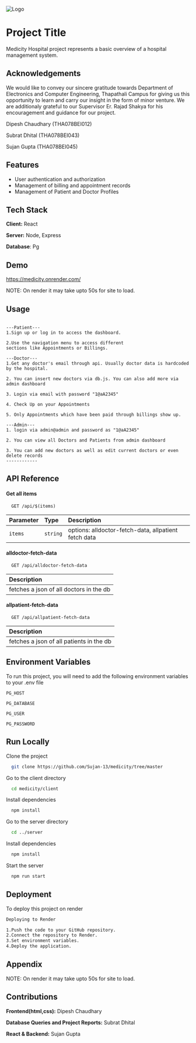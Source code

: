 ![Logo](https://encrypted-tbn3.gstatic.com/images?q=tbn:ANd9GcTOIsLtdQPu_wKkuK2cptqnjlgvV1kKeWLF7Ki6HKvqTpZVglh-)


# Project Title

Medicity Hospital project represents a basic overview of a hospital management system.
## Acknowledgements

We would like to convey our sincere gratitude towards Department of Electronics and
Computer Engineering, Thapathali Campus for giving us this opportunity to learn and
carry our insight in the form of minor venture. We are additionaly grateful to our
Supervisor Er. Rajad Shakya for his encouragement and guidance for our project.

Dipesh Chaudhary (THA078BEI012)

Subrat Dhital (THA078BEI043)

Sujan Gupta (THA078BEI045)



## Features

- User authentication and authorization
- Management of billing and appointment records
- Management of Patient and Doctor Profiles




## Tech Stack

**Client:** React

**Server:** Node, Express

**Database**: Pg



## Demo

https://medicity.onrender.com/

NOTE: On render it may take upto 50s for site to load.


## Usage

```

---Patient---
1.Sign up or log in to access the dashboard.

2.Use the navigation menu to access different 
sections like Appointments or Billings.

---Doctor---
1.Get any doctor's email through api. Usually doctor data is hardcoded by the hospital. 

2. You can insert new doctors via db.js. You can also add more via admin dashboard

3. Login via email with password "1@aA2345"

4. Check Up on your Appointments

5. Only Appointments which have been paid through billings show up.

---Admin---
1. login via admin@admin and password as "1@aA2345"

2. You can view all Doctors and Patients from admin dashboard

3. You can add new doctors as well as edit current doctors or even delete records
------------

```


## API Reference

#### Get all items

```http
  GET /api/$(items)
```

| Parameter | Type     | Description                |
| :-------- | :------- | :------------------------- |
| `items` | `string` |   options: alldoctor-fetch-data, allpatient fetch data |

#### alldoctor-fetch-data

```http
  GET /api/alldoctor-fetch-data
```

| Description                       |
|   :-------------------------------- |
| fetches a json of all doctors in the db |


#### allpatient-fetch-data

```http
  GET /api/allpatient-fetch-data
```

| Description                       |
|   :-------------------------------- |
| fetches a json of all patients in the db |



## Environment Variables

To run this project, you will need to add the following environment variables to your .env file

`PG_HOST`

`PG_DATABASE`

`PG_USER`

`PG_PASSWORD`




## Run Locally

Clone the project

```bash
  git clone https://github.com/Sujan-13/medicity/tree/master
```

Go to the client directory

```bash
  cd medicity/client
```

Install dependencies

```bash
  npm install
```

Go to the server directory

```bash
  cd ../server
```

Install dependencies

```bash
  npm install
```


Start the server

```bash
  npm run start
```



## Deployment

To deploy this project on render

```bash
Deploying to Render

1.Push the code to your GitHub repository.
2.Connect the repository to Render.
3.Set environment variables.
4.Deploy the application.
```




## Appendix

NOTE: On render it may take upto 50s for site to load.



## Contributions



**Frontend(html,css):** Dipesh Chaudhary 

**Database Queries and Project Reports:** Subrat Dhital

**React & Backend:** Sujan Gupta 



